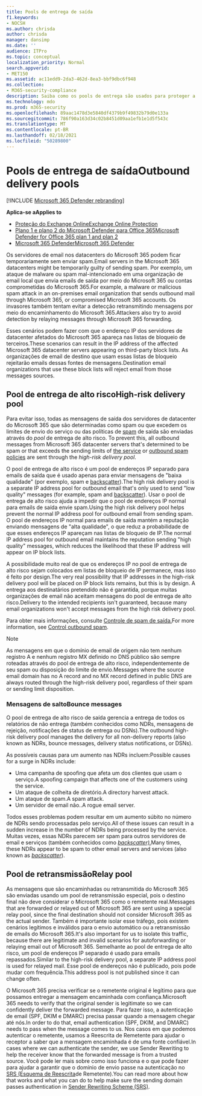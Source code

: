 ```yaml
---
title: Pools de entrega de saída
f1.keywords:
- NOCSH
ms.author: chrisda
author: chrisda
manager: dansimp
ms.date: ''
audience: ITPro
ms.topic: conceptual
localization_priority: Normal
search.appverid:
- MET150
ms.assetid: ac11edd9-2da3-462d-8ea3-bbf9dbc6f948
ms.collection:
- M365-security-compliance
description: Saiba como os pools de entrega são usados para proteger a reputação dos servidores de email nos datacenters do Microsoft 365.
ms.technology: mdo
ms.prod: m365-security
ms.openlocfilehash: 89aac1478d3e5840df4379b9f49832b79d0e133a
ms.sourcegitcommit: 786f90a163d34c02b8451d09aa1efb1e1d5f543c
ms.translationtype: MT
ms.contentlocale: pt-BR
ms.lasthandoff: 02/18/2021
ms.locfileid: "50289800"
---
```

# <a name="outbound-delivery-pools"></a><span data-ttu-id="b8d21-103">Pools de entrega de saída</span><span class="sxs-lookup"><span data-stu-id="b8d21-103">Outbound delivery pools</span></span>

[!INCLUDE [Microsoft 365 Defender rebranding](../includes/microsoft-defender-for-office.md)]

<span data-ttu-id="b8d21-104">**Aplica-se a**</span><span class="sxs-lookup"><span data-stu-id="b8d21-104">**Applies to**</span></span>
- [<span data-ttu-id="b8d21-105">Proteção do Exchange Online</span><span class="sxs-lookup"><span data-stu-id="b8d21-105">Exchange Online Protection</span></span>](exchange-online-protection-overview.md)
- [<span data-ttu-id="b8d21-106">Plano 1 e plano 2 do Microsoft Defender para Office 365</span><span class="sxs-lookup"><span data-stu-id="b8d21-106">Microsoft Defender for Office 365 plan 1 and plan 2</span></span>](office-365-atp.md)
- [<span data-ttu-id="b8d21-107">Microsoft 365 Defender</span><span class="sxs-lookup"><span data-stu-id="b8d21-107">Microsoft 365 Defender</span></span>](../mtp/microsoft-threat-protection.md)

<span data-ttu-id="b8d21-108">Os servidores de email nos datacenters do Microsoft 365 podem ficar temporariamente sem enviar spam.</span><span class="sxs-lookup"><span data-stu-id="b8d21-108">Email servers in the Microsoft 365 datacenters might be temporarily guilty of sending spam.</span></span> <span data-ttu-id="b8d21-109">Por exemplo, um ataque de malware ou spam mal-intencionado em uma organização de email local que envia emails de saída por meio do Microsoft 365 ou contas comprometidas do Microsoft 365.</span><span class="sxs-lookup"><span data-stu-id="b8d21-109">For example, a malware or malicious spam attack in an on-premises email organization that sends outbound mail through Microsoft 365, or compromised Microsoft 365 accounts.</span></span> <span data-ttu-id="b8d21-110">Os invasores também tentam evitar a detecção retransmitindo mensagens por meio do encaminhamento do Microsoft 365.</span><span class="sxs-lookup"><span data-stu-id="b8d21-110">Attackers also try to avoid detection by relaying messages through Microsoft 365 forwarding.</span></span>

<span data-ttu-id="b8d21-111">Esses cenários podem fazer com que o endereço IP dos servidores de datacenter afetados do Microsoft 365 apareça nas listas de bloqueio de terceiros.</span><span class="sxs-lookup"><span data-stu-id="b8d21-111">These scenarios can result in the IP address of the affected Microsoft 365 datacenter servers appearing on third-party block lists.</span></span> <span data-ttu-id="b8d21-112">As organizações de email de destino que usam essas listas de bloqueio rejeitarão emails dessas fontes de mensagens.</span><span class="sxs-lookup"><span data-stu-id="b8d21-112">Destination email organizations that use these block lists will reject email from those messages sources.</span></span>

## <a name="high-risk-delivery-pool"></a><span data-ttu-id="b8d21-113">Pool de entrega de alto risco</span><span class="sxs-lookup"><span data-stu-id="b8d21-113">High-risk delivery pool</span></span>
<span data-ttu-id="b8d21-114">Para evitar isso, todas as mensagens de saída dos servidores de datacenter do Microsoft 365 que são determinadas como spam ou que excedem os limites de envio do serviço ou das políticas de [spam](configure-the-outbound-spam-policy.md) de saída são enviadas através do _pool_ de entrega de alto risco. [](https://docs.microsoft.com/office365/servicedescriptions/exchange-online-service-description/exchange-online-limits#sending-limits-across-office-365-options)</span><span class="sxs-lookup"><span data-stu-id="b8d21-114">To prevent this, all outbound messages from Microsoft 365 datacenter servers that's determined to be spam or that exceeds the sending limits of [the service](https://docs.microsoft.com/office365/servicedescriptions/exchange-online-service-description/exchange-online-limits#sending-limits-across-office-365-options) or [outbound spam policies](configure-the-outbound-spam-policy.md) are sent through the _high-risk delivery pool_.</span></span>

<span data-ttu-id="b8d21-115">O pool de entrega de alto risco é um pool de endereços IP separado para emails de saída que é usado apenas para enviar mensagens de "baixa qualidade" (por exemplo, spam e [backscatter](backscatter-messages-and-eop.md)).</span><span class="sxs-lookup"><span data-stu-id="b8d21-115">The high risk delivery pool is a separate IP address pool for outbound email that's only used to send "low quality" messages (for example, spam and [backscatter](backscatter-messages-and-eop.md)).</span></span> <span data-ttu-id="b8d21-116">Usar o pool de entrega de alto risco ajuda a impedir que o pool de endereços IP normal para emails de saída envie spam.</span><span class="sxs-lookup"><span data-stu-id="b8d21-116">Using the high risk delivery pool helps prevent the normal IP address pool for outbound email from sending spam.</span></span> <span data-ttu-id="b8d21-117">O pool de endereços IP normal para emails de saída mantém a reputação enviando mensagens de "alta qualidade", o que reduz a probabilidade de que esses endereços IP apareçam nas listas de bloqueio de IP.</span><span class="sxs-lookup"><span data-stu-id="b8d21-117">The normal IP address pool for outbound email maintains the reputation sending "high quality" messages, which reduces the likelihood that these IP address will appear on IP block lists.</span></span>

<span data-ttu-id="b8d21-118">A possibilidade muito real de que os endereços IP no pool de entrega de alto risco sejam colocados em listas de bloqueio de IP permanece, mas isso é feito por design.</span><span class="sxs-lookup"><span data-stu-id="b8d21-118">The very real possibility that IP addresses in the high-risk delivery pool will be placed on IP block lists remains, but this is by design.</span></span> <span data-ttu-id="b8d21-119">A entrega aos destinatários pretendido não é garantida, porque muitas organizações de email não aceitam mensagens do pool de entrega de alto risco.</span><span class="sxs-lookup"><span data-stu-id="b8d21-119">Delivery to the intended recipients isn't guaranteed, because many email organizations won't accept messages from the high risk delivery pool.</span></span>

<span data-ttu-id="b8d21-120">Para obter mais informações, consulte [Controle de spam de saída.](outbound-spam-controls.md)</span><span class="sxs-lookup"><span data-stu-id="b8d21-120">For more information, see [Control outbound spam](outbound-spam-controls.md).</span></span>

> [!NOTE]
> <span data-ttu-id="b8d21-121">As mensagens em que o domínio de email de origem não tem nenhum registro A e nenhum registro MX definido no DNS público são sempre roteadas através do pool de entrega de alto risco, independentemente de seu spam ou disposição do limite de envio.</span><span class="sxs-lookup"><span data-stu-id="b8d21-121">Messages where the source email domain has no A record and no MX record defined in public DNS are always routed through the high-risk delivery pool, regardless of their spam or sending limit disposition.</span></span>

### <a name="bounce-messages"></a><span data-ttu-id="b8d21-122">Mensagens de salto</span><span class="sxs-lookup"><span data-stu-id="b8d21-122">Bounce messages</span></span>

<span data-ttu-id="b8d21-123">O pool de entrega de alto risco de saída gerencia a entrega de todos os relatórios de não entrega (também conhecidos como NDRs, mensagens de rejeição, notificações de status de entrega ou DSNs).</span><span class="sxs-lookup"><span data-stu-id="b8d21-123">The outbound high-risk delivery pool manages the delivery for all non-delivery reports (also known as NDRs, bounce messages, delivery status notifications, or DSNs).</span></span>

<span data-ttu-id="b8d21-124">As possíveis causas para um aumento nas NDRs incluem:</span><span class="sxs-lookup"><span data-stu-id="b8d21-124">Possible causes for a surge in NDRs include:</span></span>

- <span data-ttu-id="b8d21-125">Uma campanha de spoofing que afeta um dos clientes que usam o serviço.</span><span class="sxs-lookup"><span data-stu-id="b8d21-125">A spoofing campaign that affects one of the customers using the service.</span></span>
- <span data-ttu-id="b8d21-126">Um ataque de colheita de diretório.</span><span class="sxs-lookup"><span data-stu-id="b8d21-126">A directory harvest attack.</span></span>
- <span data-ttu-id="b8d21-127">Um ataque de spam.</span><span class="sxs-lookup"><span data-stu-id="b8d21-127">A spam attack.</span></span>
- <span data-ttu-id="b8d21-128">Um servidor de email não..</span><span class="sxs-lookup"><span data-stu-id="b8d21-128">A rogue email server.</span></span>

<span data-ttu-id="b8d21-129">Todos esses problemas podem resultar em um aumento súbito no número de NDRs sendo processadas pelo serviço.</span><span class="sxs-lookup"><span data-stu-id="b8d21-129">All of these issues can result in a sudden increase in the number of NDRs being processed by the service.</span></span> <span data-ttu-id="b8d21-130">Muitas vezes, essas NDRs parecem ser spam para outros servidores de email e serviços (também conhecidos como _[backscatter).](backscatter-messages-and-eop.md)_</span><span class="sxs-lookup"><span data-stu-id="b8d21-130">Many times, these NDRs appear to be spam to other email servers and services (also known as _[backscatter](backscatter-messages-and-eop.md)_).</span></span>

## <a name="relay-pool"></a><span data-ttu-id="b8d21-131">Pool de retransmissão</span><span class="sxs-lookup"><span data-stu-id="b8d21-131">Relay pool</span></span>

<span data-ttu-id="b8d21-132">As mensagens que são encaminhadas ou retransmitida do Microsoft 365 são enviadas usando um pool de retransmissão especial, pois o destino final não deve considerar o Microsoft 365 como o remetente real.</span><span class="sxs-lookup"><span data-stu-id="b8d21-132">Messages that are forwarded or relayed out of Microsoft 365 are sent using a special relay pool, since the final destination should not consider Microsoft 365 as the actual sender.</span></span> <span data-ttu-id="b8d21-133">Também é importante isolar esse tráfego, pois existem cenários legítimos e inválidos para o envio automático ou a retransmissão de emails do Microsoft 365.</span><span class="sxs-lookup"><span data-stu-id="b8d21-133">It's also important for us to isolate this traffic, because there are legitimate and invalid scenarios for autoforwarding or relaying email out of Microsoft 365.</span></span> <span data-ttu-id="b8d21-134">Semelhante ao pool de entrega de alto risco, um pool de endereços IP separado é usado para emails repassados.</span><span class="sxs-lookup"><span data-stu-id="b8d21-134">Similar to the high-risk delivery pool, a separate IP address pool is used for relayed mail.</span></span> <span data-ttu-id="b8d21-135">Esse pool de endereços não é publicado, pois pode mudar com frequência.</span><span class="sxs-lookup"><span data-stu-id="b8d21-135">This address pool is not published since it can change often.</span></span>

<span data-ttu-id="b8d21-136">O Microsoft 365 precisa verificar se o remetente original é legítimo para que possamos entregar a mensagem encaminhada com confiança.</span><span class="sxs-lookup"><span data-stu-id="b8d21-136">Microsoft 365 needs to verify that the original sender is legitimate so we can confidently deliver the forwarded message.</span></span> <span data-ttu-id="b8d21-137">Para fazer isso, a autenticação de email (SPF, DKIM e DMARC) precisa passar quando a mensagem chegar até nós.</span><span class="sxs-lookup"><span data-stu-id="b8d21-137">In order to do that, email authentication (SPF, DKIM, and DMARC) needs to pass when the message comes to us.</span></span> <span data-ttu-id="b8d21-138">Nos casos em que podemos autenticar o remetente, usamos a Reescrita de Remetente para ajudar o receptor a saber que a mensagem encaminhada é de uma fonte confiável.</span><span class="sxs-lookup"><span data-stu-id="b8d21-138">In cases where we can authenticate the sender, we use Sender Rewriting to help the receiver know that the forwarded message is from a trusted source.</span></span> <span data-ttu-id="b8d21-139">Você pode ler mais sobre como isso funciona e o que pode fazer para ajudar a garantir que o domínio de envio passe na autenticação no [SRS (Esquema de Reescrita](https://docs.microsoft.com/office365/troubleshoot/antispam/sender-rewriting-scheme)de Remetente).</span><span class="sxs-lookup"><span data-stu-id="b8d21-139">You can read more about how that works and what you can do to help make sure the sending domain passes authentication in [Sender Rewriting Scheme (SRS)](https://docs.microsoft.com/office365/troubleshoot/antispam/sender-rewriting-scheme).</span></span>
